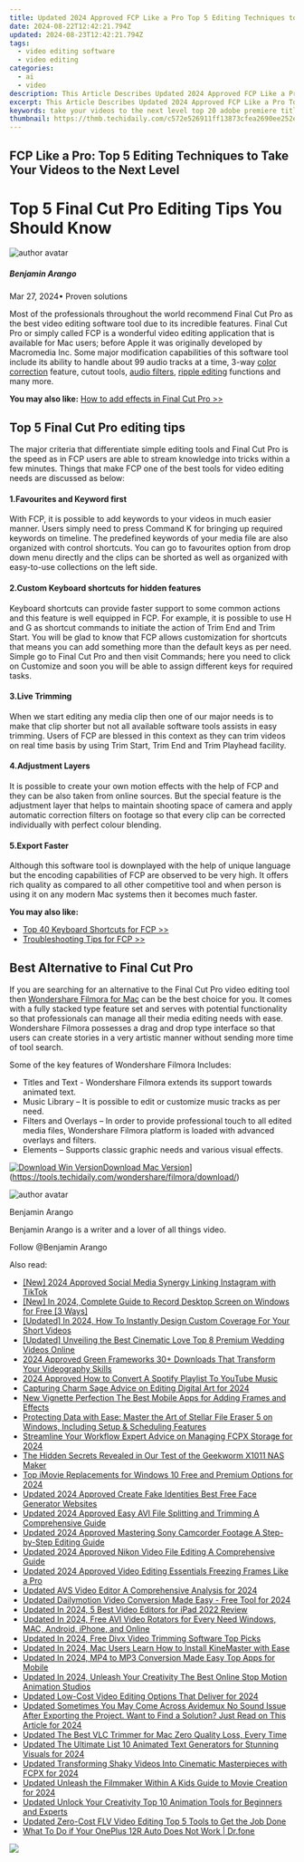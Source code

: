 ```yaml
---
title: Updated 2024 Approved FCP Like a Pro Top 5 Editing Techniques to Take Your Videos to the Next Level
date: 2024-08-22T12:42:21.794Z
updated: 2024-08-23T12:42:21.794Z
tags: 
  - video editing software
  - video editing
categories: 
  - ai
  - video
description: This Article Describes Updated 2024 Approved FCP Like a Pro Top 5 Editing Techniques to Take Your Videos to the Next Level
excerpt: This Article Describes Updated 2024 Approved FCP Like a Pro Top 5 Editing Techniques to Take Your Videos to the Next Level
keywords: take your videos to the next level top 20 adobe premiere title templates free,take your video editing to the next level 6 advanced adobe premiere techniques,fcp like a pro top 5 editing techniques to take your videos to the next level,take your gopro videos to the next level easy editing tips and tricks,take your home videos to the next level pro editing strategies,from free to pro the top 10 fcpx plugins to take your videos to the next level,take your videos to the next level top 1080p editing tools and software
thumbnail: https://thmb.techidaily.com/c572e526911ff13873cfea2690ee252e9ff11a89ced90101624b46320eed1514.jpg
---
```


## FCP Like a Pro: Top 5 Editing Techniques to Take Your Videos to the Next Level

# Top 5 Final Cut Pro Editing Tips You Should Know

![author avatar](https://images.wondershare.com/filmora/article-images/benjamin-arango-author.jpg)

##### Benjamin Arango

 Mar 27, 2024• Proven solutions

Most of the professionals throughout the world recommend Final Cut Pro as the best video editing software tool due to its incredible features. Final Cut Pro or simply called FCP is a wonderful video editing application that is available for Mac users; before Apple it was originally developed by Macromedia Inc. Some major modification capabilities of this software tool include its ability to handle about 99 audio tracks at a time, 3-way [color correction](https://tools.techidaily.com/wondershare/filmora/download/) feature, cutout tools, [audio filters](https://tools.techidaily.com/wondershare/filmora/download/), [ripple editing](https://tools.techidaily.com/wondershare/filmora/download/) functions and many more.

**You may also like:** [How to add effects in Final Cut Pro >>](https://tools.techidaily.com/wondershare/filmora/download/)

## Top 5 Final Cut Pro editing tips

The major criteria that differentiate simple editing tools and Final Cut Pro is the speed as in FCP users are able to stream knowledge into tricks within a few minutes. Things that make FCP one of the best tools for video editing needs are discussed as below:

#### 1.Favourites and Keyword first

With FCP, it is possible to add keywords to your videos in much easier manner. Users simply need to press Command K for bringing up required keywords on timeline. The predefined keywords of your media file are also organized with control shortcuts. You can go to favourites option from drop down menu directly and the clips can be shorted as well as organized with easy-to-use collections on the left side.

#### 2.Custom Keyboard shortcuts for hidden features

Keyboard shortcuts can provide faster support to some common actions and this feature is well equipped in FCP. For example, it is possible to use H and G as shortcut commands to initiate the action of Trim End and Trim Start. You will be glad to know that FCP allows customization for shortcuts that means you can add something more than the default keys as per need. Simple go to Final Cut Pro and then visit Commands; here you need to click on Customize and soon you will be able to assign different keys for required tasks.

#### 3.Live Trimming

When we start editing any media clip then one of our major needs is to make that clip shorter but not all available software tools assists in easy trimming. Users of FCP are blessed in this context as they can trim videos on real time basis by using Trim Start, Trim End and Trim Playhead facility.

#### 4.Adjustment Layers

It is possible to create your own motion effects with the help of FCP and they can be also taken from online sources. But the special feature is the adjustment layer that helps to maintain shooting space of camera and apply automatic correction filters on footage so that every clip can be corrected individually with perfect colour blending.

#### 5.Export Faster

Although this software tool is downplayed with the help of unique language but the encoding capabilities of FCP are observed to be very high. It offers rich quality as compared to all other competitive tool and when person is using it on any modern Mac systems then it becomes much faster.

**You may also like:**

* [Top 40 Keyboard Shortcuts for FCP >>](https://tools.techidaily.com/wondershare/filmora/download/)
* [Troubleshooting Tips for FCP >>](https://tools.techidaily.com/wondershare/filmora/download/)

## Best Alternative to Final Cut Pro

If you are searching for an alternative to the Final Cut Pro video editing tool then [Wondershare Filmora for Mac](https://tools.techidaily.com/wondershare/filmora/download/) can be the best choice for you. It comes with a fully stacked type feature set and serves with potential functionality so that professionals can manage all their media editing needs with ease. Wondershare Filmora possesses a drag and drop type interface so that users can create stories in a very artistic manner without sending more time of tool search.

Some of the key features of Wondershare Filmora Includes:

* Titles and Text - Wondershare Filmora extends its support towards animated text.
* Music Library – It is possible to edit or customize music tracks as per need.
* Filters and Overlays – In order to provide professional touch to all edited media files, Wondershare Filmora platform is loaded with advanced overlays and filters.
* Elements – Supports classic graphic needs and various visual effects.

[![Download Win Version](https://images.wondershare.com/filmora/guide/download-btn-win.jpg)](https://tools.techidaily.com/wondershare/filmora/download/)[Download Mac Version](https://images.wondershare.com/filmora/guide/download-btn-mac.jpg)](https://tools.techidaily.com/wondershare/filmora/download/)

![author avatar](https://images.wondershare.com/filmora/article-images/benjamin-arango-author.jpg)

Benjamin Arango

Benjamin Arango is a writer and a lover of all things video.

Follow @Benjamin Arango

<span class="atpl-alsoreadstyle">Also read:</span>
<div><ul>
<li><a href="https://fox-glue.techidaily.com/new-2024-approved-social-media-synergy-linking-instagram-with-tiktok/"><u>[New] 2024 Approved  Social Media Synergy  Linking Instagram with TikTok</u></a></li>
<li><a href="https://remote-screen-capture.techidaily.com/new-in-2024-complete-guide-to-record-desktop-screen-on-windows-for-free-3-ways/"><u>[New] In 2024, Complete Guide to Record Desktop Screen on Windows for Free [3 Ways]</u></a></li>
<li><a href="https://youtube-zero.techidaily.com/ed-in-2024-how-to-instantly-design-custom-coverage-for-your-short-videos/"><u>[Updated] In 2024, How To Instantly Design Custom Coverage For Your Short Videos</u></a></li>
<li><a href="https://facebook-video-footage.techidaily.com/updated-unveiling-the-best-cinematic-love-top-8-premium-wedding-videos-online/"><u>[Updated] Unveiling the Best Cinematic Love  Top 8 Premium Wedding Videos Online</u></a></li>
<li><a href="https://some-knowledge.techidaily.com/2024-approved-green-frameworks-30plus-downloads-that-transform-your-videography-skills/"><u>2024 Approved  Green Frameworks  30+ Downloads That Transform Your Videography Skills</u></a></li>
<li><a href="https://youtube-stream.techidaily.com/2024-approved-how-to-convert-a-spotify-playlist-to-youtube-music/"><u>2024 Approved  How to Convert A Spotify Playlist To YouTube Music</u></a></li>
<li><a href="https://fox-helps.techidaily.com/capturing-charm-sage-advice-on-editing-digital-art-for-2024/"><u>Capturing Charm  Sage Advice on Editing Digital Art for 2024</u></a></li>
<li><a href="https://ai-video-apps.techidaily.com/new-vignette-perfection-the-best-mobile-apps-for-adding-frames-and-effects/"><u>New Vignette Perfection The Best Mobile Apps for Adding Frames and Effects</u></a></li>
<li><a href="https://data-safeguard.techidaily.com/protecting-data-with-ease-master-the-art-of-stellar-file-eraser-5-on-windows-including-setup-and-scheduling-features/"><u>Protecting Data with Ease: Master the Art of Stellar File Eraser 5 on Windows, Including Setup & Scheduling Features</u></a></li>
<li><a href="https://ai-video-apps.techidaily.com/streamline-your-workflow-expert-advice-on-managing-fcpx-storage-for-2024/"><u>Streamline Your Workflow Expert Advice on Managing FCPX Storage for 2024</u></a></li>
<li><a href="https://hardware-reviews.techidaily.com/the-hidden-secrets-revealed-in-our-test-of-the-geekworm-x1011-nas-maker/"><u>The Hidden Secrets Revealed in Our Test of the Geekworm X1011 NAS Maker</u></a></li>
<li><a href="https://ai-video-apps.techidaily.com/top-imovie-replacements-for-windows-10-free-and-premium-options-for-2024/"><u>Top iMovie Replacements for Windows 10 Free and Premium Options for 2024</u></a></li>
<li><a href="https://ai-video-apps.techidaily.com/updated-2024-approved-create-fake-identities-best-free-face-generator-websites/"><u>Updated 2024 Approved Create Fake Identities Best Free Face Generator Websites</u></a></li>
<li><a href="https://ai-video-apps.techidaily.com/updated-2024-approved-easy-avi-file-splitting-and-trimming-a-comprehensive-guide/"><u>Updated 2024 Approved Easy AVI File Splitting and Trimming A Comprehensive Guide</u></a></li>
<li><a href="https://ai-video-apps.techidaily.com/updated-2024-approved-mastering-sony-camcorder-footage-a-step-by-step-editing-guide/"><u>Updated 2024 Approved Mastering Sony Camcorder Footage A Step-by-Step Editing Guide</u></a></li>
<li><a href="https://ai-video-apps.techidaily.com/updated-2024-approved-nikon-video-file-editing-a-comprehensive-guide/"><u>Updated 2024 Approved Nikon Video File Editing A Comprehensive Guide</u></a></li>
<li><a href="https://ai-video-apps.techidaily.com/updated-2024-approved-video-editing-essentials-freezing-frames-like-a-pro/"><u>Updated 2024 Approved Video Editing Essentials Freezing Frames Like a Pro</u></a></li>
<li><a href="https://ai-video-apps.techidaily.com/updated-avs-video-editor-a-comprehensive-analysis-for-2024/"><u>Updated AVS Video Editor A Comprehensive Analysis for 2024</u></a></li>
<li><a href="https://ai-video-apps.techidaily.com/updated-dailymotion-video-conversion-made-easy-free-tool-for-2024/"><u>Updated Dailymotion Video Conversion Made Easy - Free Tool for 2024</u></a></li>
<li><a href="https://ai-video-apps.techidaily.com/updated-in-2024-5-best-video-editors-for-ipad-2022-review/"><u>Updated In 2024, 5 Best Video Editors for iPad 2022 Review</u></a></li>
<li><a href="https://ai-video-apps.techidaily.com/updated-in-2024-free-avi-video-rotators-for-every-need-windows-mac-android-iphone-and-online/"><u>Updated In 2024, Free AVI Video Rotators for Every Need Windows, MAC, Android, iPhone, and Online</u></a></li>
<li><a href="https://ai-video-apps.techidaily.com/updated-in-2024-free-divx-video-trimming-software-top-picks/"><u>Updated In 2024, Free Divx Video Trimming Software Top Picks</u></a></li>
<li><a href="https://ai-video-apps.techidaily.com/updated-in-2024-mac-users-learn-how-to-install-kinemaster-with-ease/"><u>Updated In 2024, Mac Users Learn How to Install KineMaster with Ease</u></a></li>
<li><a href="https://ai-video-apps.techidaily.com/updated-in-2024-mp4-to-mp3-conversion-made-easy-top-apps-for-mobile/"><u>Updated In 2024, MP4 to MP3 Conversion Made Easy Top Apps for Mobile</u></a></li>
<li><a href="https://ai-video-apps.techidaily.com/updated-in-2024-unleash-your-creativity-the-best-online-stop-motion-animation-studios/"><u>Updated In 2024, Unleash Your Creativity The Best Online Stop Motion Animation Studios</u></a></li>
<li><a href="https://ai-video-apps.techidaily.com/updated-low-cost-video-editing-options-that-deliver-for-2024/"><u>Updated Low-Cost Video Editing Options That Deliver for 2024</u></a></li>
<li><a href="https://ai-video-apps.techidaily.com/updated-sometimes-you-may-come-across-avidemux-no-sound-issue-after-exporting-the-project-want-to-find-a-solution-just-read-on-this-article-for-2024/"><u>Updated Sometimes You May Come Across Avidemux No Sound Issue After Exporting the Project. Want to Find a Solution? Just Read on This Article for 2024</u></a></li>
<li><a href="https://ai-video-apps.techidaily.com/updated-the-best-vlc-trimmer-for-mac-zero-quality-loss-every-time/"><u>Updated The Best VLC Trimmer for Mac Zero Quality Loss, Every Time</u></a></li>
<li><a href="https://ai-video-apps.techidaily.com/updated-the-ultimate-list-10-animated-text-generators-for-stunning-visuals-for-2024/"><u>Updated The Ultimate List 10 Animated Text Generators for Stunning Visuals for 2024</u></a></li>
<li><a href="https://ai-video-apps.techidaily.com/updated-transforming-shaky-videos-into-cinematic-masterpieces-with-fcpx-for-2024/"><u>Updated Transforming Shaky Videos Into Cinematic Masterpieces with FCPX for 2024</u></a></li>
<li><a href="https://ai-video-apps.techidaily.com/updated-unleash-the-filmmaker-within-a-kids-guide-to-movie-creation-for-2024/"><u>Updated Unleash the Filmmaker Within A Kids Guide to Movie Creation for 2024</u></a></li>
<li><a href="https://ai-video-apps.techidaily.com/updated-unlock-your-creativity-top-10-animation-tools-for-beginners-and-experts/"><u>Updated Unlock Your Creativity Top 10 Animation Tools for Beginners and Experts</u></a></li>
<li><a href="https://ai-video-apps.techidaily.com/updated-zero-cost-flv-video-editing-top-5-tools-to-get-the-job-done/"><u>Updated Zero-Cost FLV Video Editing Top 5 Tools to Get the Job Done</u></a></li>
<li><a href="https://howto.techidaily.com/what-to-do-if-your-oneplus-12r-auto-does-not-work-drfone-by-drfone-fix-android-problems-fix-android-problems/"><u>What To Do if Your OnePlus 12R Auto Does Not Work | Dr.fone</u></a></li>
</ul></div>

<ins class="adsbygoogle"
      style="display:block"
      data-ad-client="ca-pub-7571918770474297"
      data-ad-slot="8358498916"
      data-ad-format="auto"
      data-full-width-responsive="true"></ins>
<!-- affiliate ads begin -->
<a href="https://store.movavi.com/affiliate.php?ACCOUNT=MOVAVI&AFFILIATE=108875&PATH=https%3A%2F%2Fwww.movavi.com%3FAFFILIATE%3D108875%26RESOURCE%3DBanner%2B728x90"><img src="https://mcusercontent.com/0885a03ded3d480dca9287f12/images/2e76fe6a-3010-1b37-7846-f34ff9c6b4ca.png" border="0"></a>
<!-- affiliate ads end -->
